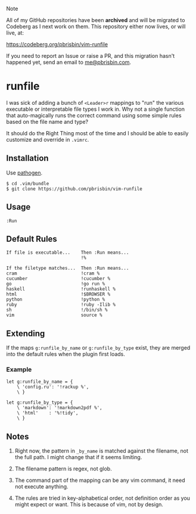 > [!NOTE]
> All of my GitHub repositories have been **archived** and will be migrated to
> Codeberg as I next work on them. This repository either now lives, or will
> live, at:
>
> https://codeberg.org/pbrisbin/vim-runfile
>
> If you need to report an Issue or raise a PR, and this migration hasn't
> happened yet, send an email to me@pbrisbin.com.

# runfile

I was sick of adding a bunch of `<Leader>r` mappings to "run" the 
various executable or interpretable file types I work in. Why not a 
single function that auto-magically runs the correct command using some 
simple rules based on the file name and type?

It should do the Right Thing most of the time and I should be able to 
easily customize and override in `.vimrc`.

## Installation

Use [pathogen][].

```
$ cd .vim/bundle
$ git clone https://github.com/pbrisbin/vim-runfile
```

[pathogen]: https://github.com/tpope/vim-pathogen

## Usage

```vim
:Run
```

## Default Rules

```
If file is executable...    Then :Run means...
                            !%

If the filetype matches...  Then :Run means...
cram                        !cram %
cucumber                    !cucumber %
go                          !go run %
haskell                     !runhaskell %
html                        !$BROWSER %
python                      !python %
ruby                        !ruby -Ilib %
sh                          !/bin/sh %
vim                         source %
```
## Extending

If the maps `g:runfile_by_name` or `g:runfile_by_type` exist, they are 
merged into the default rules when the plugin first loads.

### Example

```vim
let g:runfile_by_name = {
    \ 'config.ru': '!rackup %',
    \ }

let g:runfile_by_type = {
    \ 'markdown': '!markdown2pdf %',
    \ 'html'    : '%!tidy',
    \ }
```

## Notes

1. Right now, the pattern in `_by_name` is matched against the filename, 
   not the full path. I might change that if it seems limiting.

2. The filename pattern is regex, not glob.

3. The command part of the mapping can be any vim command, it need not 
   execute anything.

4. The rules are tried in key-alphabetical order, not definition order as you
   might expect or want. This is because of vim, not by design.
